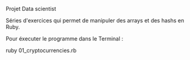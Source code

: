 Projet Data scientist

Séries d'exercices qui permet de manipuler des arrays et des hashs en Ruby.

Pour éxecuter le programme dans le Terminal :


ruby 01_cryptocurrencies.rb
